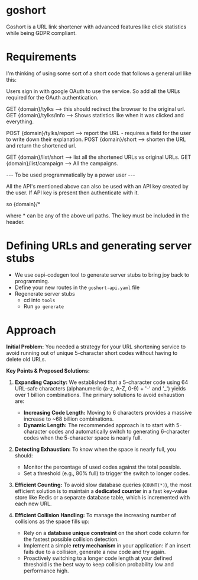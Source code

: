 # goshort
Goshort is a URL link shortener with advanced features like click statistics while being GDPR compliant.

# Requirements 

I'm thinking of using some sort of a short code that follows a general url like this:

Users sign in with google OAuth to use the service. So add all the URLs required for the OAuth authentication. 

GET {domain}/tylks --> this should redirect the browser to the original url.
GET {domain}/tylks/info --> Shows statistics like when it was clicked and everything. 

POST {domain}/tylks/report --> report the URL - requires a field for the user to write down their explanation.
POST {domain}/short --> shorten the URL and return the shortened url. 

GET {domain}/list/short --> list all the shortened URLs vs original URLs. 
GET {domain}/list/campaign --> All the campaigns. 

--- To be used programmatically by a power user ---

All the API's mentioned above can also be used with an API key created by the user. If API key is present then authenticate with it.

so {domain}/* 

where * can be any of the above url paths. The key must be included in the header. 

# Defining URLs and generating server stubs

- We use oapi-codegen tool to generate server stubs to bring joy back to programming.
- Define your new routes in the `goshort-api.yaml` file
- Regenerate server stubs
  - cd into `tools`
  - Run `go generate`

# Approach

**Initial Problem:** You needed a strategy for your URL shortening service to avoid running out of unique 5-character short codes without having to delete old URLs.

**Key Points & Proposed Solutions:**

1.  **Expanding Capacity:** We established that a 5-character code using 64 URL-safe characters (alphanumeric (a-z, A-Z, 0-9) +  '-' and '_') yields over 1 billion combinations. The primary solutions to avoid exhaustion are:
    *   **Increasing Code Length:** Moving to 6 characters provides a massive increase to ~68 billion combinations.
    *   **Dynamic Length:** The recommended approach is to start with 5-character codes and automatically switch to generating 6-character codes when the 5-character space is nearly full.

2.  **Detecting Exhaustion:** To know when the space is nearly full, you should:
    *   Monitor the percentage of used codes against the total possible.
    *   Set a threshold (e.g., 80% full) to trigger the switch to longer codes.

3.  **Efficient Counting:** To avoid slow database queries (`COUNT(*)`), the most efficient solution is to maintain a **dedicated counter** in a fast key-value store like Redis or a separate database table, which is incremented with each new URL.

4.  **Efficient Collision Handling:** To manage the increasing number of collisions as the space fills up:
    *   Rely on a **database unique constraint** on the short code column for the fastest possible collision detection.
    *   Implement a simple **retry mechanism** in your application: if an insert fails due to a collision, generate a new code and try again.
    *   Proactively switching to a longer code length at your defined threshold is the best way to keep collision probability low and performance high.
                              
            
                              
            
        